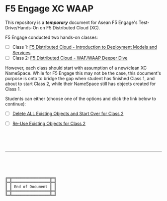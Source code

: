# F5 Engage XC WAAP

This repository is a ***temporary*** document for Asean F5 Engage's Test-Drive/Hands-On on F5 Distributed Cloud (XC).

F5 Engage conducted two hands-on classes:
- [ ] Class 1: [F5 Distributed Cloud - Introduction to Deployment Models and Services](https://clouddocs.f5.com/training/community/f5xc/html/class1/class1.html)
- [ ] Class 2: [F5 Distributed Cloud - WAF/WAAP Deeper Dive](https://clouddocs.f5.com/training/community/f5xc/html/class2/class2.html)

However, each class should start with assumption of a new/clean XC NameSpace.
While for F5 Engage this may not be the case, this document's purpose is onto to bridge the gap when student has finished Class 1, and about to start Class 2, while their NameSpace still has objects created for Class 1.

Students can either (choose one of the options and click the link below to continue):
- [ ] [Delete ALL Existing Objects and Start Over for Class 2](/Delete)
- [ ] [Re-Use Existing Objects for Class 2](/ReUse)



<br><br><br>

***

<br><br><br>
```
╔═╦═════════════════╦═╗
╠═╬═════════════════╬═╣
║ ║ End of Document ║ ║
╠═╬═════════════════╬═╣
╚═╩═════════════════╩═╝
```
<br><br><br>


